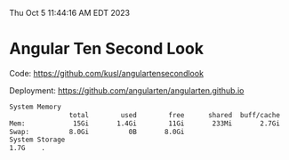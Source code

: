 Thu Oct  5 11:44:16 AM EDT 2023

# Angular Ten Second Look

Code: https://github.com/kusl/angulartensecondlook

Deployment: https://github.com/angularten/angularten.github.io

```bash
System Memory
               total        used        free      shared  buff/cache   available
Mem:            15Gi       1.4Gi        11Gi       233Mi       2.7Gi        13Gi
Swap:          8.0Gi          0B       8.0Gi
System Storage
1.7G	.
